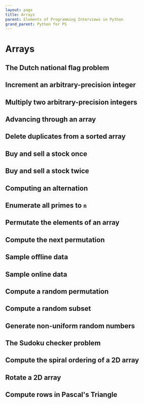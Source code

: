 ```yaml
---
layout: page
title: Arrays
parent: Elements of Programming Interviews in Python
grand_parent: Python for PS
---
```


# Arrays

## The Dutch national flag problem
## Increment an arbitrary-precision integer
## Multiply two arbitrary-precision integers
## Advancing through an array
## Delete duplicates from a sorted array
## Buy and sell a stock once
## Buy and sell a stock twice
## Computing an alternation
## Enumerate all primes to `n`
## Permutate the elements of an array
## Compute the next permutation
## Sample offline data
## Sample online data
## Compute a random permutation
## Compute a random subset
## Generate non-uniform random numbers
## The Sudoku checker problem
## Compute the spiral ordering of a 2D array
## Rotate a 2D array
## Compute rows in Pascal's Triangle
